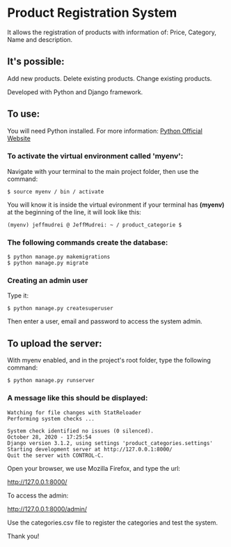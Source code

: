 # Product Registration System

It allows the registration of products with information of: Price, Category, Name and description.

## It's possible:
Add new products.
Delete existing products.
Change existing products.

Developed with Python and Django framework.

## To use:
You will need Python installed. For more information: [Python Official Website](https://www.python.org/)

### To activate the virtual environment called 'myenv':

Navigate with your terminal to the main project folder, then use the command:
```
$ source myenv / bin / activate
```
You will know it is inside the virtual evironment if your terminal has **(myenv)** at the beginning of the line, it will look like this:
```
(myenv) jeffmudrei @ JeffMudrei: ~ / product_categorie $
```
### The following commands create the database:
```
$ python manage.py makemigrations
$ python manage.py migrate

```
### Creating an admin user
Type it:
```
$ python manage.py createsuperuser

```
Then enter a user, email and password to access the system admin.

## To upload the server:

With myenv enabled, and in the project's root folder, type the following command:
```
$ python manage.py runserver
```
### A message like this should be displayed:
```
Watching for file changes with StatReloader
Performing system checks ...

System check identified no issues (0 silenced).
October 28, 2020 - 17:25:54
Django version 3.1.2, using settings 'product_categories.settings'
Starting development server at http://127.0.0.1:8000/
Quit the server with CONTROL-C.
```

Open your browser, we use Mozilla Firefox, and type the url:

http://127.0.0.1:8000/

To access the admin:

http://127.0.0.1:8000/admin/

Use the categories.csv file to register the categories and test the system.

Thank you!

